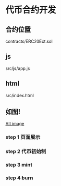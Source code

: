 # 代币合约开发

## 合约位置

contracts/ERC20Ext.sol

## js

src/js/app.js

## html

src/index.html

## 如图!
[Alt image](https://github.com/guozhouwei/tmp/blob/main/images/001.png)


### step 1 页面展示



### step 2 代币初始制


### step 3 mint


### step 4 burn


